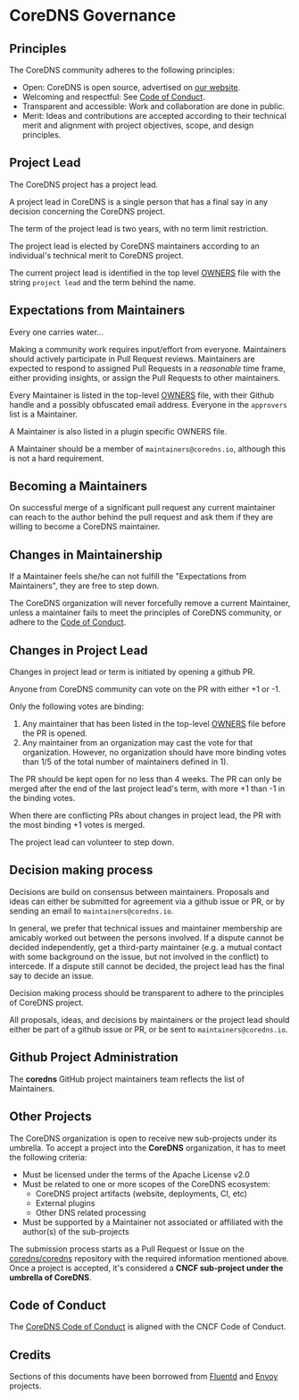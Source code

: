 # CoreDNS Governance

## Principles

The CoreDNS community adheres to the following principles:

- Open: CoreDNS is open source, advertised on [our website](https://coredns.io/community).
- Welcoming and respectful: See [Code of Conduct](CODE-OF-CONDUCT.md).
- Transparent and accessible: Work and collaboration are done in public.
- Merit: Ideas and contributions are accepted according to their technical merit and alignment with
  project objectives, scope, and design principles.

## Project Lead

The CoreDNS project has a project lead.

A project lead in CoreDNS is
a single person that has a final say in any decision concerning the CoreDNS project.

The term of the project lead is two years, with no term limit restriction.

The project lead is elected by CoreDNS maintainers
according to an individual's technical merit to CoreDNS project.

The current project lead is identified in the top level [OWNERS](OWNERS) file with the string
`project lead` and the term behind the name.


## Expectations from Maintainers

Every one carries water...

Making a community work requires input/effort from everyone. Maintainers should actively
participate in Pull Request reviews. Maintainers are expected to respond to assigned Pull Requests
in a *reasonable* time frame, either providing insights, or assign the Pull Requests to other
maintainers.

Every Maintainer is listed in the top-level [OWNERS](https://github.com/coredns/coredns/blob/master/OWNERS)
file, with their Github handle and a possibly obfuscated email address. Everyone in the
`approvers` list is a Maintainer.

A Maintainer is also listed in a plugin specific OWNERS file.

A Maintainer should be a member of `maintainers@coredns.io`, although this is not a hard requirement.

## Becoming a Maintainers

On successful merge of a significant pull request any current maintainer can reach
to the author behind the pull request and ask them if they are willing to become a CoreDNS
maintainer.

## Changes in Maintainership

If a Maintainer feels she/he can not fulfill the "Expectations from Maintainers", they are free to
step down.

The CoreDNS organization will never forcefully remove a current Maintainer, unless a maintainer
fails to meet the principles of CoreDNS community,
or adhere to the [Code of Conduct](CODE-OF-CONDUCT.md).

## Changes in Project Lead

Changes in project lead or term is initiated by opening a github PR.

Anyone from CoreDNS community can vote on the PR with either +1 or -1.

Only the following votes are binding:
1) Any maintainer that has been listed in the top-level [OWNERS](OWNERS) file before the PR is opened.
2) Any maintainer from an organization may cast the vote for that organization. However, no organization
should have more binding votes than 1/5 of the total number of maintainers defined in 1).

The PR should be kept open for no less than 4 weeks. The PR can only be merged after the end of the
last project lead's term, with more +1 than -1 in the binding votes.

When there are conflicting PRs about changes in project lead, the PR with the most binding +1 votes is merged.

The project lead can volunteer to step down.

## Decision making process

Decisions are build on consensus between maintainers.
Proposals and ideas can either be submitted for agreement via a github issue or PR,
or by sending an email to `maintainers@coredns.io`.

In general, we prefer that technical issues and maintainer membership are amicably worked out between the persons involved.
If a dispute cannot be decided independently, get a third-party maintainer (e.g. a mutual contact with some background
on the issue, but not involved in the conflict) to intercede.
If a dispute still cannot be decided, the project lead has the final say to decide an issue.

Decision making process should be transparent to adhere to
the principles of CoreDNS project.

All proposals, ideas, and decisions by maintainers or the project lead
should either be part of a github issue or PR, or be sent to `maintainers@coredns.io`.

## Github Project Administration

The __coredns__ GitHub project maintainers team reflects the list of Maintainers.

## Other Projects

The CoreDNS organization is open to receive new sub-projects under its umbrella. To accept a project
into the __CoreDNS__ organization, it has to meet the following criteria:

- Must be licensed under the terms of the Apache License v2.0
- Must be related to one or more scopes of the CoreDNS ecosystem:
  - CoreDNS project artifacts (website, deployments, CI, etc)
  - External plugins
  - Other DNS related processing
- Must be supported by a Maintainer not associated or affiliated with the author(s) of the sub-projects

The submission process starts as a Pull Request or Issue on the
[coredns/coredns](https://github.com/coredns/coredns) repository with the required information
mentioned above. Once a project is accepted, it's considered a __CNCF sub-project under the umbrella
of CoreDNS__.

## Code of Conduct

The [CoreDNS Code of Conduct](CODE-OF-CONDUCT.md) is aligned with the CNCF Code of Conduct.

## Credits

Sections of this documents have been borrowed from [Fluentd](https://github.com/fluent/fluentd/blob/master/GOVERNANCE.md) and [Envoy](https://github.com/envoyproxy/envoy/blob/master/GOVERNANCE.md) projects.
